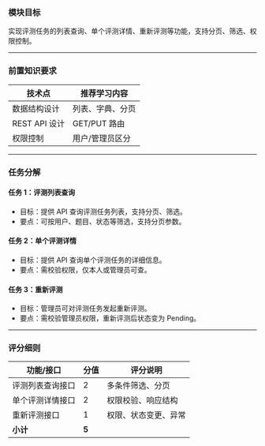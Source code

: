 <!-- ## Step 4：评测列表与管理

--- -->

### 模块目标

实现评测任务的列表查询、单个评测详情、重新评测等功能，支持分页、筛选、权限控制。

---

### 前置知识要求

| 技术点         | 推荐学习内容           |
| -------------- | ---------------------- |
| 数据结构设计   | 列表、字典、分页       |
| REST API 设计  | GET/PUT 路由           |
| 权限控制       | 用户/管理员区分        |

---

### 任务分解

#### 任务 1：评测列表查询
- 目标：提供 API 查询评测任务列表，支持分页、筛选。
- 要点：可按用户、题目、状态等筛选，支持分页参数。

#### 任务 2：单个评测详情
- 目标：提供 API 查询单个评测任务的详细信息。
- 要点：需校验权限，仅本人或管理员可查。

#### 任务 3：重新评测
- 目标：管理员可对评测任务发起重新评测。
- 要点：需校验管理员权限，重新评测后状态变为 Pending。

---

### 评分细则

| 功能/接口                | 分值 | 评分说明                         |
|--------------------------|------|----------------------------------|
| 评测列表查询接口         | 2    | 多条件筛选、分页                  |
| 单个评测详情接口         | 2    | 权限校验、响应结构                |
| 重新评测接口             | 1    | 权限、状态变更、异常              |
| **小计**                 | **5**|                                  |